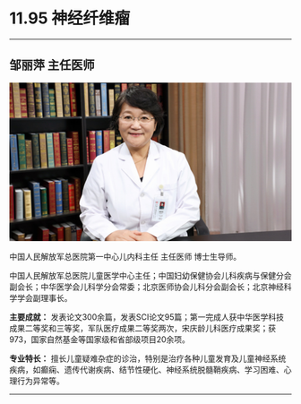 # 11.95 神经纤维瘤

---

## 邹丽萍 主任医师

![1682749154322](image/c11_095/1682749154322.png)

中国人民解放军总医院第一中心儿内科主任 主任医师 博士生导师。

中国人民解放军总医院儿童医学中心主任；中国妇幼保健协会儿科疾病与保健分会副会长；中华医学会儿科学分会常委；北京医师协会儿科分会副会长；北京神经科学学会副理事长。


**主要成就：** 发表论文300余篇，发表SCI论文95篇；第一完成人获中华医学科技成果二等奖和三等奖，军队医疗成果二等奖两次，宋庆龄儿科医疗成果奖；获 973，国家自然基金等国家级和省部级项目20余项。


**专业特长：** 擅长儿童疑难杂症的诊治，特别是治疗各种儿童发育及儿童神经系统疾病，如癫痫、遗传代谢疾病、结节性硬化、神经系统脱髓鞘疾病、学习困难、心理行为异常等。

---
